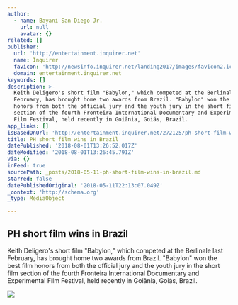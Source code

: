 ```yaml
---
author:
  - name: Bayani San Diego Jr.
    url: null
    avatar: {}
related: []
publisher:
  url: 'http://entertainment.inquirer.net'
  name: Inquirer
  favicon: 'http://newsinfo.inquirer.net/landing2017/images/favicon2.ico'
  domain: entertainment.inquirer.net
keywords: []
description: >-
  Keith Deligero's short film "Babylon," which competed at the Berlinale last
  February, has brought home two awards from Brazil. "Babylon" won the best film
  honors from both the official jury and the youth jury in the short film
  section of the fourth Fronteira International Documentary and Experimental
  Film Festival, held recently in Goiânia, Goiás, Brazil.
app_links: []
isBasedOnUrl: 'http://entertainment.inquirer.net/272125/ph-short-film-wins-brazil'
title: PH short film wins in Brazil
datePublished: '2018-08-01T13:26:52.017Z'
dateModified: '2018-08-01T13:26:45.791Z'
via: {}
inFeed: true
sourcePath: _posts/2018-05-11-ph-short-film-wins-in-brazil.md
starred: false
datePublishedOriginal: '2018-05-11T22:13:07.049Z'
_context: 'http://schema.org'
_type: MediaObject

---
```

<article style=""><h1>PH short film wins in Brazil</h1><p>Keith Deligero's short film "Babylon," which competed at the Berlinale last February, has brought home two awards from Brazil. "Babylon" won the best film honors from both the official jury and the youth jury in the short film section of the fourth Fronteira International Documentary and Experimental Film Festival, held recently in Goiânia, Goiás, Brazil.</p><img src="http://entertainment.inquirer.net/wp-content/blogs.dir/6/files/2018/04/0428babylon-1-600x337.jpg" /></article>